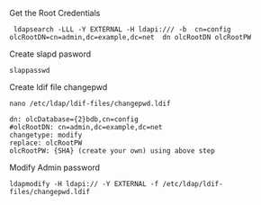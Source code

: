 Get the Root Credentials
```
 ldapsearch -LLL -Y EXTERNAL -H ldapi:/// -b  cn=config olcRootDN=cn=admin,dc=example,dc=net  dn olcRootDN olcRootPW
```

Create slapd pasword
```
slappasswd
```

Create ldif file changepwd
```
nano /etc/ldap/ldif-files/changepwd.ldif
```
```
dn: olcDatabase={2}bdb,cn=config
#olcRootDN: cn=admin,dc=example,dc=net
changetype: modify
replace: olcRootPW
olcRootPW: {SHA} (create your own) using above step
```

Modify Admin password 
```
ldapmodify -H ldapi:// -Y EXTERNAL -f /etc/ldap/ldif-files/changepwd.ldif
```

